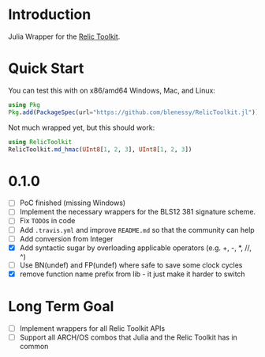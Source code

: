 # Introduction

Julia Wrapper for the [Relic Toolkit](https://github.com/relic-toolkit/relic).

# Quick Start

You can test this with on x86/amd64 Windows, Mac, and Linux:

```julia
using Pkg
Pkg.add(PackageSpec(url="https://github.com/blenessy/RelicToolkit.jl"))
```

Not much wrapped yet, but this should work:
```julia
using RelicToolkit
RelicToolkit.md_hmac(UInt8[1, 2, 3], UInt8[1, 2, 3])
```

# 0.1.0

- [ ] PoC finished (missing Windows)
- [ ] Implement the necessary wrappers for the BLS12 381 signature scheme.
- [ ] Fix `TODO`s in code
- [ ] Add `.travis.yml` and improve `README.md` so that the community can help
- [ ] Add conversion from Integer
- [x] Add syntactic sugar by overloading applicable operators (e.g. +, -, *, //, ^)
- [ ] Use BN(undef) and FP(undef) where safe to save some clock cycles
- [x] remove function name prefix from lib - it just make it harder to switch

# Long Term Goal

- [ ] Implement wrappers for all Relic Toolkit APIs
- [ ] Support all ARCH/OS combos that Julia and the Relic Toolkit has in common
